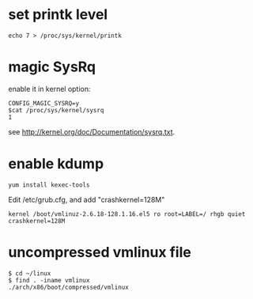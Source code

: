# set printk level

    echo 7 > /proc/sys/kernel/printk

# magic SysRq
enable it in kernel option:

    CONFIG_MAGIC_SYSRQ=y
    $cat /proc/sys/kernel/sysrq 
    1

see http://kernel.org/doc/Documentation/sysrq.txt.

# enable kdump

    yum install kexec-tools

Edit /etc/grub.cfg, and add "crashkernel=128M"

    kernel /boot/vmlinuz-2.6.18-128.1.16.el5 ro root=LABEL=/ rhgb quiet crashkernel=128M

# uncompressed vmlinux file

    $ cd ~/linux
    $ find . -iname vmlinux
    ./arch/x86/boot/compressed/vmlinux
